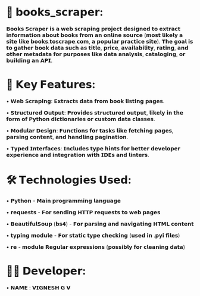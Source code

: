 # 📘 𝗯𝗼𝗼𝗸𝘀_𝘀𝗰𝗿𝗮𝗽𝗲𝗿:

𝗕𝗼𝗼𝗸𝘀 𝗦𝗰𝗿𝗮𝗽𝗲𝗿 𝗶𝘀 𝗮 𝘄𝗲𝗯 𝘀𝗰𝗿𝗮𝗽𝗶𝗻𝗴 𝗽𝗿𝗼𝗷𝗲𝗰𝘁 𝗱𝗲𝘀𝗶𝗴𝗻𝗲𝗱 𝘁𝗼 𝗲𝘅𝘁𝗿𝗮𝗰𝘁 𝗶𝗻𝗳𝗼𝗿𝗺𝗮𝘁𝗶𝗼𝗻 𝗮𝗯𝗼𝘂𝘁 𝗯𝗼𝗼𝗸𝘀 𝗳𝗿𝗼𝗺 𝗮𝗻 𝗼𝗻𝗹𝗶𝗻𝗲 𝘀𝗼𝘂𝗿𝗰𝗲 (𝗺𝗼𝘀𝘁 𝗹𝗶𝗸𝗲𝗹𝘆 𝗮 𝘀𝗶𝘁𝗲 𝗹𝗶𝗸𝗲 𝗯𝗼𝗼𝗸𝘀.𝘁𝗼𝘀𝗰𝗿𝗮𝗽𝗲.𝗰𝗼𝗺, 𝗮 𝗽𝗼𝗽𝘂𝗹𝗮𝗿 𝗽𝗿𝗮𝗰𝘁𝗶𝗰𝗲 𝘀𝗶𝘁𝗲). 𝗧𝗵𝗲 𝗴𝗼𝗮𝗹 𝗶𝘀 𝘁𝗼 𝗴𝗮𝘁𝗵𝗲𝗿 𝗯𝗼𝗼𝗸 𝗱𝗮𝘁𝗮 𝘀𝘂𝗰𝗵 𝗮𝘀 𝘁𝗶𝘁𝗹𝗲, 𝗽𝗿𝗶𝗰𝗲, 𝗮𝘃𝗮𝗶𝗹𝗮𝗯𝗶𝗹𝗶𝘁𝘆, 𝗿𝗮𝘁𝗶𝗻𝗴, 𝗮𝗻𝗱 𝗼𝘁𝗵𝗲𝗿 𝗺𝗲𝘁𝗮𝗱𝗮𝘁𝗮 𝗳𝗼𝗿 𝗽𝘂𝗿𝗽𝗼𝘀𝗲𝘀 𝗹𝗶𝗸𝗲 𝗱𝗮𝘁𝗮 𝗮𝗻𝗮𝗹𝘆𝘀𝗶𝘀, 𝗰𝗮𝘁𝗮𝗹𝗼𝗴𝗶𝗻𝗴, 𝗼𝗿 𝗯𝘂𝗶𝗹𝗱𝗶𝗻𝗴 𝗮𝗻 𝗔𝗣𝗜.



# 🚀 𝗞𝗲𝘆 𝗙𝗲𝗮𝘁𝘂𝗿𝗲𝘀:

• 𝗪𝗲𝗯 𝗦𝗰𝗿𝗮𝗽𝗶𝗻𝗴: 𝗘𝘅𝘁𝗿𝗮𝗰𝘁𝘀 𝗱𝗮𝘁𝗮 𝗳𝗿𝗼𝗺 𝗯𝗼𝗼𝗸 𝗹𝗶𝘀𝘁𝗶𝗻𝗴 𝗽𝗮𝗴𝗲𝘀.

• 𝗦𝘁𝗿𝘂𝗰𝘁𝘂𝗿𝗲𝗱 𝗢𝘂𝘁𝗽𝘂𝘁: 𝗣𝗿𝗼𝘃𝗶𝗱𝗲𝘀 𝘀𝘁𝗿𝘂𝗰𝘁𝘂𝗿𝗲𝗱 𝗼𝘂𝘁𝗽𝘂𝘁, 𝗹𝗶𝗸𝗲𝗹𝘆 𝗶𝗻 𝘁𝗵𝗲 𝗳𝗼𝗿𝗺 𝗼𝗳 𝗣𝘆𝘁𝗵𝗼𝗻 𝗱𝗶𝗰𝘁𝗶𝗼𝗻𝗮𝗿𝗶𝗲𝘀 𝗼𝗿 𝗰𝘂𝘀𝘁𝗼𝗺 𝗱𝗮𝘁𝗮 𝗰𝗹𝗮𝘀𝘀𝗲𝘀.

• 𝗠𝗼𝗱𝘂𝗹𝗮𝗿 𝗗𝗲𝘀𝗶𝗴𝗻: 𝗙𝘂𝗻𝗰𝘁𝗶𝗼𝗻𝘀 𝗳𝗼𝗿 𝘁𝗮𝘀𝗸𝘀 𝗹𝗶𝗸𝗲 𝗳𝗲𝘁𝗰𝗵𝗶𝗻𝗴 𝗽𝗮𝗴𝗲𝘀, 𝗽𝗮𝗿𝘀𝗶𝗻𝗴 𝗰𝗼𝗻𝘁𝗲𝗻𝘁, 𝗮𝗻𝗱 𝗵𝗮𝗻𝗱𝗹𝗶𝗻𝗴 𝗽𝗮𝗴𝗶𝗻𝗮𝘁𝗶𝗼𝗻.

• 𝗧𝘆𝗽𝗲𝗱 𝗜𝗻𝘁𝗲𝗿𝗳𝗮𝗰𝗲𝘀: 𝗜𝗻𝗰𝗹𝘂𝗱𝗲𝘀 𝘁𝘆𝗽𝗲 𝗵𝗶𝗻𝘁𝘀 𝗳𝗼𝗿 𝗯𝗲𝘁𝘁𝗲𝗿 𝗱𝗲𝘃𝗲𝗹𝗼𝗽𝗲𝗿 𝗲𝘅𝗽𝗲𝗿𝗶𝗲𝗻𝗰𝗲 𝗮𝗻𝗱 𝗶𝗻𝘁𝗲𝗴𝗿𝗮𝘁𝗶𝗼𝗻 𝘄𝗶𝘁𝗵 𝗜𝗗𝗘𝘀 𝗮𝗻𝗱 𝗹𝗶𝗻𝘁𝗲𝗿𝘀.



# 🛠️ 𝗧𝗲𝗰𝗵𝗻𝗼𝗹𝗼𝗴𝗶𝗲𝘀 𝗨𝘀𝗲𝗱:

• 𝗣𝘆𝘁𝗵𝗼𝗻	- 𝗠𝗮𝗶𝗻 𝗽𝗿𝗼𝗴𝗿𝗮𝗺𝗺𝗶𝗻𝗴 𝗹𝗮𝗻𝗴𝘂𝗮𝗴𝗲

• 𝗿𝗲𝗾𝘂𝗲𝘀𝘁𝘀	- 𝗙𝗼𝗿 𝘀𝗲𝗻𝗱𝗶𝗻𝗴 𝗛𝗧𝗧𝗣 𝗿𝗲𝗾𝘂𝗲𝘀𝘁𝘀 𝘁𝗼 𝘄𝗲𝗯 𝗽𝗮𝗴𝗲𝘀

• 𝗕𝗲𝗮𝘂𝘁𝗶𝗳𝘂𝗹𝗦𝗼𝘂𝗽 (𝗯𝘀𝟰)	- 𝗙𝗼𝗿 𝗽𝗮𝗿𝘀𝗶𝗻𝗴 𝗮𝗻𝗱 𝗻𝗮𝘃𝗶𝗴𝗮𝘁𝗶𝗻𝗴 𝗛𝗧𝗠𝗟 𝗰𝗼𝗻𝘁𝗲𝗻𝘁

• 𝘁𝘆𝗽𝗶𝗻𝗴 𝗺𝗼𝗱𝘂𝗹𝗲 -	𝗙𝗼𝗿 𝘀𝘁𝗮𝘁𝗶𝗰 𝘁𝘆𝗽𝗲 𝗰𝗵𝗲𝗰𝗸𝗶𝗻𝗴 (𝘂𝘀𝗲𝗱 𝗶𝗻 .𝗽𝘆𝗶 𝗳𝗶𝗹𝗲𝘀)

• 𝗿𝗲 - 𝗺𝗼𝗱𝘂𝗹𝗲	𝗥𝗲𝗴𝘂𝗹𝗮𝗿 𝗲𝘅𝗽𝗿𝗲𝘀𝘀𝗶𝗼𝗻𝘀 (𝗽𝗼𝘀𝘀𝗶𝗯𝗹𝘆 𝗳𝗼𝗿 𝗰𝗹𝗲𝗮𝗻𝗶𝗻𝗴 𝗱𝗮𝘁𝗮)



# 👨‍💻 𝗗𝗲𝘃𝗲𝗹𝗼𝗽𝗲𝗿:

• 𝗡𝗔𝗠𝗘 : 𝗩𝗜𝗚𝗡𝗘𝗦𝗛 𝗚 𝗩
